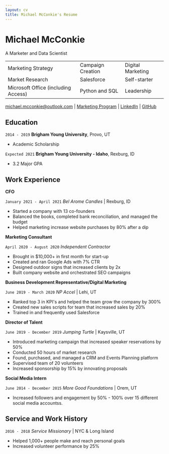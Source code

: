 ```yaml
---
layout: cv
title: Michael McConkie's Resume
---
```

# Michael McConkie
A Marketer and Data Scientist

|| | |
| -- | --- | --- |
| Marketing Strategy                  | Campaign Creation | Digital Marketing |
| Market Research                     | Salesforce        | Self-starter      |
| Microsoft Office (including Access) | Python and SQL    | Leadership        |


<div id="webaddress">
<a href="mailto:michael.mcconkie@outlook.com">michael.mcconkie@outlook.com</a>
| <a href="hhttps://www.byui.edu/business-management/department-of-marketing">Marketing Program</a>
| <a href="https://www.linkedin.com/in/michaelmcconkie/">LinkedIn</a>
| <a href="https://mcc0nkie.github.io/McConkie_Resume/">GitHub</a>
</div>

<!-- https://www.monique.tech/the-art-of-markdown -->

## Education

`2014 - 2019`
__Brigham Young University__, Provo, UT

- Academic Scholarship

`Expected 2021`
__Brigham Young University - Idaho__, Rexburg, ID

- 3.2 Major GPA

## Work Experience

**CFO**

`January 2021 - April 2021`
_Bel Arome Candles_ | Rexburg, ID

- Started a company with 13 co-founders
- Balanced the books, completed bank reconciliation, and managed the budget
- Helped marketing increase website purchases by 80% after a dip


**Marketing Consultant**

`April 2020 - August 2020`
_Independent Contractor_

- Brought in $10,000+ in first month for start-up
- Created and ran Google Ads with 7% CTR
- Designed outdoor signs that increased clients by 2x
- Built company website and orchestrated SEO campaigns

**Business Development Representative/Digital Marketing**

`June 2019 - March 2020`
_NP Accel_ | Lehi, UT

- Ranked top 3 in KPI's and helped the team grow the company by 300%
- Created new sales scripts for team  that increased sales by 20%
- Trained in and frequently used Salesforce

**Director of Talent**

`June 2019 - December 2019`
_Jumping Turtle_ | Kaysville, UT

- Introduced marketing campaign that increased speaker reservations by 50%
- Conducted 50 hours of market research 
- Found, purchased, and managed a CRM and Events Planning platform
- Supervised team of 20 volunteers
- Increased sponsorship by 15% by innovating proposals

**Social Media Intern**

`June 2014 - December 2015`
_More Good Foundations_ | Orem, UT

- Increased followers and engagement by 50% - 100% over 15 different social media accountss.


## Service and Work History

`2016 - 2018`
_Service Missionary_ | NYC & Long Island
- Helped 1,000+ people make and reach personal goals
- Increased volunteer performance by 25%



<!-- ### Footer

Last updated: May 2013 -->


